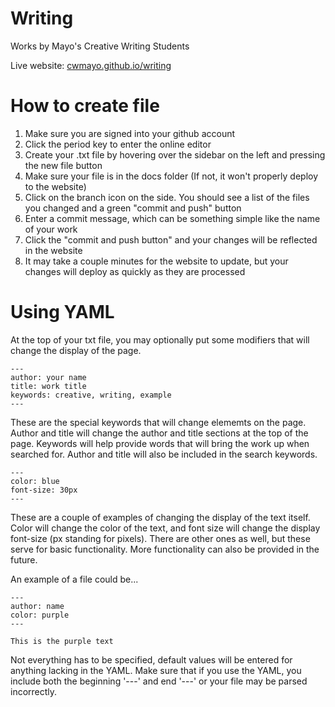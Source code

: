 # Writing
Works by Mayo's Creative Writing Students

Live website: [cwmayo.github.io/writing](https://cwmayo.github.io/writing/)

# How to create file
1. Make sure you are signed into your github account
2. Click the period key to enter the online editor
3. Create your .txt file by hovering over the sidebar on the left and pressing the new file button
4. Make sure your file is in the docs folder (If not, it won't properly deploy to the website)
5. Click on the branch icon on the side. You should see a list of the files you changed and a green "commit and push" button
6. Enter a commit message, which can be something simple like the name of your work
7. Click the "commit and push button" and your changes will be reflected in the website
8. It may take a couple minutes for the website to update, but your changes will deploy as quickly as they are processed

# Using YAML
At the top of your txt file, you may optionally put some modifiers that will change the display of the page.

```
---
author: your name
title: work title
keywords: creative, writing, example
---
```
These are the special keywords that will change elememts on the page. Author and title will change the author and title sections at the top of the page. Keywords will help provide words that will bring the work up when searched for. Author and title will also be included in the search keywords.

```
---
color: blue
font-size: 30px
---
```
These are a couple of examples of changing the display of the text itself. Color will change the color of the text, and font size will change the display font-size (px standing for pixels). There are other ones as well, but these serve for basic functionality. More functionality can also be provided in the future.

An example of a file could be...
```
---
author: name
color: purple
---

This is the purple text
```
Not everything has to be specified, default values will be entered for anything lacking in the YAML. Make sure that if you use the YAML, you include both the beginning '---' and end '---' or your file may be parsed incorrectly.
